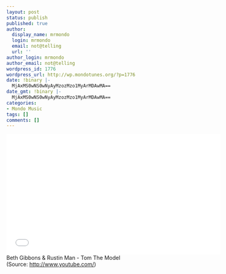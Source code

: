 ```yaml
---
layout: post
status: publish
published: true
author:
  display_name: mrmondo
  login: mrmondo
  email: not@telling
  url: ''
author_login: mrmondo
author_email: not@telling
wordpress_id: 1776
wordpress_url: http://wp.mondotunes.org/?p=1776
date: !binary |-
  MjAxMS0wNS0wNyAyMzozMzo1MyArMDAwMA==
date_gmt: !binary |-
  MjAxMS0wNS0wNyAyMzozMzo1MyArMDAwMA==
categories:
- Mondo Music
tags: []
comments: []
---
```

<iframe width="560" height="315" src="//www.youtube.com/embed/wtl2CbgWWJI" frameborder="0"> </iframe>
Beth Gibbons &amp; Rustin Man - Tom The Model
<div class="attribution">(<span>Source:</span> <a href="http://www.youtube.com/">http://www.youtube.com/</a>)</div>
